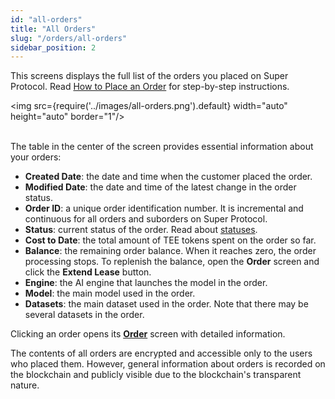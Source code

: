 ```yaml
---
id: "all-orders"
title: "All Orders"
slug: "/orders/all-orders"
sidebar_position: 2
---
```


This screens displays the full list of the orders you placed on Super Protocol. Read [How to Place an Order](/marketplace/guides/place-order) for step-by-step instructions.

<img src={require('../images/all-orders.png').default} width="auto" height="auto" border="1"/>
<br/>
<br/>

The table in the center of the screen provides essential information about your orders:

- **Created Date**: the date and time when the customer placed the order.
- **Modified Date**: the date and time of the latest change in the order status.
- **Order ID**: a unique order identification number. It is incremental and continuous for all orders and suborders on Super Protocol.
- **Status**: current status of the order. Read about [statuses](/fundamentals/orders#order-status).
- **Cost to Date**: the total amount of TEE tokens spent on the order so far.
- **Balance**: the remaining order balance. When it reaches zero, the order processing stops. To replenish the balance, open the **Order** screen and click the **Extend Lease** button.
- **Engine**: the AI engine that launches the model in the order.
- **Model**: the main model used in the order.
- **Datasets**: the main dataset used in the order. Note that there may be several datasets in the order.

Clicking an order opens its [**Order**](/marketplace/orders/order) screen with detailed information.

The contents of all orders are encrypted and accessible only to the users who placed them. However, general information about orders is recorded on the blockchain and publicly visible due to the blockchain's transparent nature.